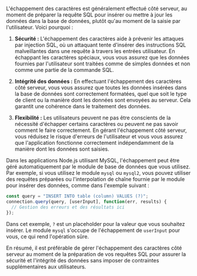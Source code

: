 L'échappement des caractères est généralement effectué côté serveur, au moment de préparer la requête SQL pour insérer ou mettre à jour les données dans la base de données, plutôt qu'au moment de la saisie par l'utilisateur. Voici pourquoi :

1. **Sécurité :** L'échappement des caractères aide à prévenir les attaques par injection SQL, où un attaquant tente d'insérer des instructions SQL malveillantes dans une requête à travers les entrées utilisateur. En échappant les caractères spéciaux, vous vous assurez que les données fournies par l'utilisateur sont traitées comme de simples données et non comme une partie de la commande SQL.

2. **Intégrité des données :** En effectuant l'échappement des caractères côté serveur, vous vous assurez que toutes les données insérées dans la base de données sont correctement formatées, quel que soit le type de client ou la manière dont les données sont envoyées au serveur. Cela garantit une cohérence dans le traitement des données.

3. **Flexibilité :** Les utilisateurs peuvent ne pas être conscients de la nécessité d'échapper certains caractères ou peuvent ne pas savoir comment le faire correctement. En gérant l'échappement côté serveur, vous réduisez le risque d'erreurs de l'utilisateur et vous vous assurez que l'application fonctionne correctement indépendamment de la manière dont les données sont saisies.

Dans les applications Node.js utilisant MySQL, l'échappement peut être géré automatiquement par le module de base de données que vous utilisez. Par exemple, si vous utilisez le module `mysql` ou `mysql2`, vous pouvez utiliser des requêtes préparées ou l'interpolation de chaîne fournie par le module pour insérer des données, comme dans l'exemple suivant :

```javascript
const query = "INSERT INTO table (column) VALUES (?)";
connection.query(query, [userInput], function(err, results) {
  // Gestion des erreurs et des résultats ici
});
```

Dans cet exemple, `?` est un placeholder pour la valeur que vous souhaitez insérer. Le module `mysql` s'occupe de l'échappement de `userInput` pour vous, ce qui rend l'opération sûre.

En résumé, il est préférable de gérer l'échappement des caractères côté serveur au moment de la préparation de vos requêtes SQL pour assurer la sécurité et l'intégrité des données sans imposer de contraintes supplémentaires aux utilisateurs.